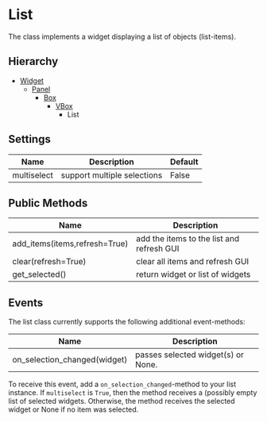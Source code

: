 List
====

The class implements a widget displaying a list of objects (list-items).

Hierarchy
---------

  - [Widget](./Widget.md)
    - [Panel](./Panel.md)
      - [Box](./Box.md)
        - [VBox](./VBox.md)
          - List



Settings
--------

| Name          | Description                 | Default                   |
|---------------|-----------------------------|---------------------------|
| multiselect   | support multiple selections | False                     |



Public Methods
--------------

| Name                          | Description                                 |
|-------------------------------|---------------------------------------------|
| add_items(items,refresh=True) | add the items to the list and refresh GUI   |
| clear(refresh=True)           | clear all items and refresh GUI             |
| get_selected()                | return widget or list of widgets            |


Events
------

The list class currently supports the following additional event-methods:

| Name                         | Description                                    |
|------------------------------|------------------------------------------------|
| on_selection_changed(widget) | passes selected widget(s) or None.             |

To receive this event, add a `on_selection_changed`-method to your list
instance. If `multiselect` is `True`, then the method receives a (possibly empty
list of selected widgets. Otherwise, the method receives the selected
widget or None if no item was selected.
